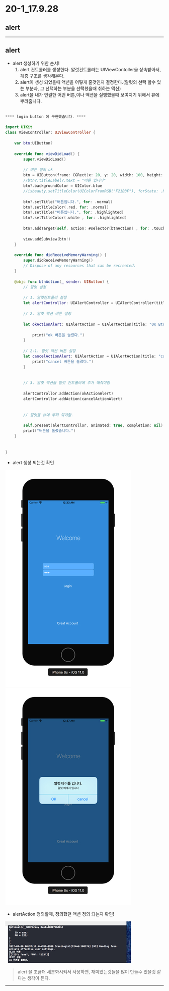 # 20-1_17.9.28

## alert

---

## alert

- alert 생성하기 위한 순서!
	1. alert 컨트롤러를 생성한다. 알럿컨트롤러는 UIViewContoller을 상속받아서, 계층 구조를 생각해본다.
	2. alert이 생성 되었을때 액션을 어떻게 줄것인지 결정한다.(알럿의 선택 할수 있는 부분과, 그 선택하는 부분을 선택했을때 취하는 액션)
	3. alert을 내가 연결한 어떤 버튼,이나 액션을 실행했을때 보여지기 위해서 뷰에 뿌려줍니다.
	
	
```swift

**** login button 에 구현했습니다. ****

import UIKit
class ViewController: UIViewController {

    var btn:UIButton?
    
    override func viewDidLoad() {
        super.viewDidLoad()
        
        // 버튼 정의 ok
        btn = UIButton(frame: CGRect(x: 20, y: 20, width: 100, height: 100))
        //btn?.titleLabel?.text = "버튼 입니다"
        btn?.backgroundColor = UIColor.blue
        //isbeauty.setTitleColor(UIColorFromRGB("F21B3F"), forState: .Normal)
        
        btn?.setTitle("버튼입니다.", for: .normal)
        btn?.setTitleColor(.red, for: .normal)
        btn?.setTitle("버튼입니다.", for: .highlighted)
        btn?.setTitleColor(.white , for: .highlighted)
        
        btn?.addTarget(self, action: #selector(btnAction) , for: .touchUpInside)
        
        view.addSubview(btn!)
    }

    override func didReceiveMemoryWarning() {
        super.didReceiveMemoryWarning()
        // Dispose of any resources that can be recreated.
    }
    
    @objc func btnAction(_ sender: UIButton) {
        // 알럿 설정
        
        // 1. 알럿컨트롤러 설정
        let alertControllor: UIAlertController = UIAlertController(title: "알럿 타이틀 입니다.", message: "알럿 메세지 입니다", preferredStyle: .alert)
        
        // 2. 알럿 액션 버튼 설정
        
        let okActionAlert: UIAlertAction = UIAlertAction(title: "OK Btn", style: .destructive) { (alert) in
            
            print("ok 버튼을 눌렀다.")
        }
        
        // 2-1. 알럿 액션 버튼 설정
        let cancelActionAlert: UIAlertAction = UIAlertAction(title: "cancel", style: .default) { (alert) in
            print("cancel 버튼을 눌렀다.")
        }
        
        
        // 3. 알럿 액션을 알럿 컨트롤러에 추가 해줘야함
        
        alertControllor.addAction(okActionAlert)
        alertControllor.addAction(cancelActionAlert)
        
        
        // 알럿을 뷰에 뿌려 줘야함.
        
        self.present(alertControllor, animated: true, completion: nil)
        print("버튼을 눌렀습니다.")
    }


}
```

- alert 생성 되는것 확인 

<p align="center">

![screensh](/study/image/LoginAlert.jpg) ![screensh](/study/image/LoginAlert-1.jpg)

</p>

- alertAction 정의할때, 정의했던 액션 정의 되는지 확인!

<p align="center">

![screensh](/study/image/LoginAlert-2.jpg)

</p>

> alert 을 조금더 세분화시켜서 사용하면, 재미있는것들을 많이 만들수 있을것 같다는 생각이 든다.

---

